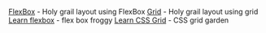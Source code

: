 [FlexBox](https://philipwalton.github.io/solved-by-flexbox/demos/holy-grail/) - Holy grail layout using FlexBox [Grid](https://bitsofco.de/holy-grail-layout-css-grid/) - Holy grail layout using grid [Learn flexbox](http://flexboxfroggy.com/) - flex box froggy [Learn CSS Grid](https://cssgridgarden.com/) - CSS grid garden
